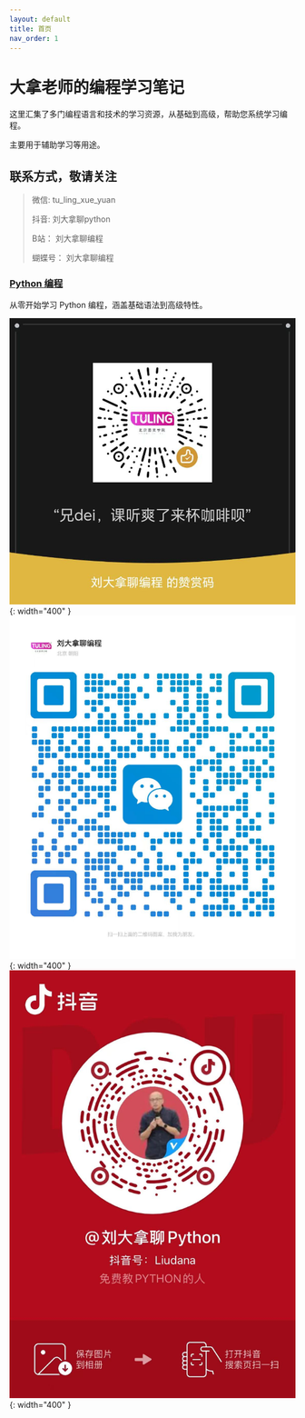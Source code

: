 ```yaml
---
layout: default
title: 首页
nav_order: 1
---
```


# 大拿老师的编程学习笔记

这里汇集了多门编程语言和技术的学习资源，从基础到高级，帮助您系统学习编程。

主要用于辅助学习等用途。

## 联系方式，敬请关注
> 微信: tu_ling_xue_yuan
> 
> 抖音: 刘大拿聊python
> 
> B站： 刘大拿聊编程
> 
> 蝴蝶号： 刘大拿聊编程
> 

### [Python 编程](/python编程/)
从零开始学习 Python 编程，涵盖基础语法到高级特性。


![打赏码](/assets/images/money.jpg){: width="400" }
![wechat](/assets/images/weixin.jpg){: width="400" }
![douyin](/assets/images/douyin.jpg){: width="400" }
